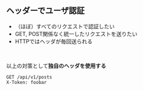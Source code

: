 ## ヘッダーでユーザ認証

* （ほぼ）すべてのリクエストで認証したい
* GET, POST関係なく統一したリクエストを送りたい
* HTTPではヘッダが毎回送られる

<br>

以上の対策として**独自のヘッダを使用する**

```
GET /api/v1/posts
X-Token: foobar
```
